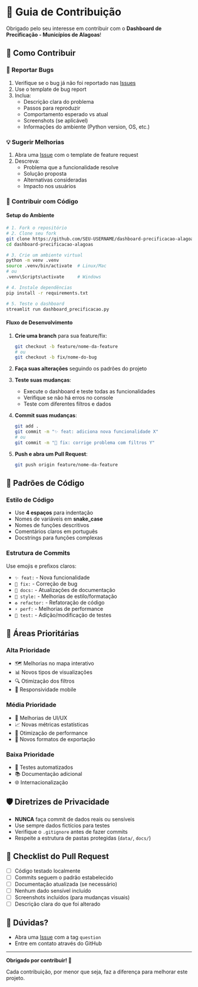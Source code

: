 # 🤝 Guia de Contribuição

Obrigado pelo seu interesse em contribuir com o **Dashboard de Precificação - Municípios de Alagoas**! 

## 🌟 Como Contribuir

### 🐛 **Reportar Bugs**
1. Verifique se o bug já não foi reportado nas [Issues](https://github.com/dennercaleare1/dashboard-precificacao-alagoas/issues)
2. Use o template de bug report
3. Inclua:
   - Descrição clara do problema
   - Passos para reproduzir
   - Comportamento esperado vs atual
   - Screenshots (se aplicável)
   - Informações do ambiente (Python version, OS, etc.)

### 💡 **Sugerir Melhorias**
1. Abra uma [Issue](https://github.com/dennercaleare1/dashboard-precificacao-alagoas/issues) com o template de feature request
2. Descreva:
   - Problema que a funcionalidade resolve
   - Solução proposta
   - Alternativas consideradas
   - Impacto nos usuários

### 🔧 **Contribuir com Código**

#### **Setup do Ambiente**
```bash
# 1. Fork o repositório
# 2. Clone seu fork
git clone https://github.com/SEU-USERNAME/dashboard-precificacao-alagoas.git
cd dashboard-precificacao-alagoas

# 3. Crie um ambiente virtual
python -m venv .venv
source .venv/bin/activate  # Linux/Mac
# ou
.venv\Scripts\activate     # Windows

# 4. Instale dependências
pip install -r requirements.txt

# 5. Teste o dashboard
streamlit run dashboard_precificacao.py
```

#### **Fluxo de Desenvolvimento**
1. **Crie uma branch** para sua feature/fix:
   ```bash
   git checkout -b feature/nome-da-feature
   # ou
   git checkout -b fix/nome-do-bug
   ```

2. **Faça suas alterações** seguindo os padrões do projeto

3. **Teste suas mudanças**:
   - Execute o dashboard e teste todas as funcionalidades
   - Verifique se não há erros no console
   - Teste com diferentes filtros e dados

4. **Commit suas mudanças**:
   ```bash
   git add .
   git commit -m "✨ feat: adiciona nova funcionalidade X"
   # ou
   git commit -m "🐛 fix: corrige problema com filtros Y"
   ```

5. **Push e abra um Pull Request**:
   ```bash
   git push origin feature/nome-da-feature
   ```

## 📝 **Padrões de Código**

### **Estilo de Código**
- Use **4 espaços** para indentação
- Nomes de variáveis em **snake_case**
- Nomes de funções descritivos
- Comentários claros em português
- Docstrings para funções complexas

### **Estrutura de Commits**
Use emojis e prefixos claros:
- `✨ feat:` - Nova funcionalidade
- `🐛 fix:` - Correção de bug
- `📝 docs:` - Atualizações de documentação
- `🎨 style:` - Melhorias de estilo/formatação
- `♻️ refactor:` - Refatoração de código
- `⚡ perf:` - Melhorias de performance
- `🧪 test:` - Adição/modificação de testes

## 🎯 **Áreas Prioritárias**

### **Alta Prioridade**
- 🗺️ Melhorias no mapa interativo
- 📊 Novos tipos de visualizações
- 🔍 Otimização dos filtros
- 📱 Responsividade mobile

### **Média Prioridade**
- 🎨 Melhorias de UI/UX
- 📈 Novas métricas estatísticas
- 🔧 Otimização de performance
- 📄 Novos formatos de exportação

### **Baixa Prioridade**
- 🧪 Testes automatizados
- 📚 Documentação adicional
- 🌐 Internacionalização

## 🛡️ **Diretrizes de Privacidade**

- **NUNCA** faça commit de dados reais ou sensíveis
- Use sempre dados fictícios para testes
- Verifique o `.gitignore` antes de fazer commits
- Respeite a estrutura de pastas protegidas (`data/`, `docs/`)

## 🚨 **Checklist do Pull Request**

- [ ] Código testado localmente
- [ ] Commits seguem o padrão estabelecido
- [ ] Documentação atualizada (se necessário)
- [ ] Nenhum dado sensível incluído
- [ ] Screenshots incluídos (para mudanças visuais)
- [ ] Descrição clara do que foi alterado

## 🤔 **Dúvidas?**

- Abra uma [Issue](https://github.com/dennercaleare1/dashboard-precificacao-alagoas/issues) com a tag `question`
- Entre em contato através do GitHub

---

**Obrigado por contribuir! 🙏**

Cada contribuição, por menor que seja, faz a diferença para melhorar este projeto.